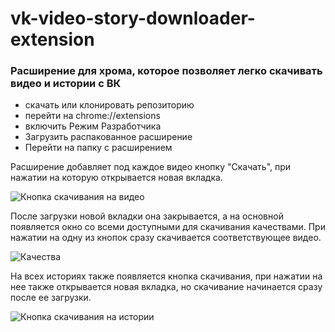 # vk-video-story-downloader-extension

### Расширение для хрома, которое позволяет легко скачивать видео и истории с ВК
- скачать или клонировать репозиторию
- перейти на chrome://extensions
- включить Режим Разработчика
- Загрузить распакованное расширение
- Перейти на папку с расширением

Расширение добавляет под каждое видео кнопку "Скачать", при нажатии на которую открывается новая вкладка.

![Кнопка скачивания на видео](https://user-images.githubusercontent.com/76976870/116104608-41eace80-a6b9-11eb-803c-77f5bb1979c4.png)

После загрузки новой вкладки она закрывается, а на основной появляется окно со всеми доступными для скачивания качествами.
При нажатии на одну из кнопок сразу скачивается соответствующее видео.

![Качества](https://user-images.githubusercontent.com/76976870/116104933-88402d80-a6b9-11eb-9b71-adaddfef599f.png)



На всех историях также появляется кнопка скачивания, при нажатии на нее также открывается новая вкладка, но скачивание начинается сразу после ее загрузки.

![Кнопка скачивания на истории](https://user-images.githubusercontent.com/76976870/116105234-cb020580-a6b9-11eb-9fa0-61563827b392.png)

